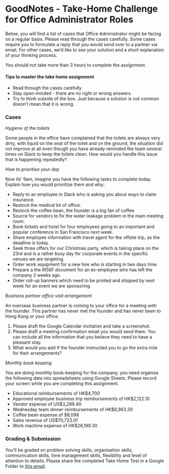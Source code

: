 GoodNotes - Take-Home Challenge for Office Administrator Roles
===
Below, you will find a list of cases that Office Administrator might be facing on a regular basis.  Please read through the cases carefully.  Some cases require you to formulate a reply that you would send over to a partner via email.  For other cases, we’d like to see your solution and a short explanation of your thinking process.  

You should not take more than 3 hours to complete the assignment.

#### Tips to master the take home assignment
* Read through the cases carefully
* Stay open-minded - there are no right or wrong answers.
* Try to think outside of the box.  Just because a solution is not common doesn’t mean that it is wrong.

### Cases 

*Hygiene of the toilets*

Some people in the office have complained that the toilets are always very dirty, with liquid on the seat of the toilet and on the ground, the situation did not improve at all even though you have already reminded the team several times on Slack to keep the toilets clean.  How would you handle this issue that is happening repeatedly?  

*How to prioritise your day*

Now its’ 9am, imagine you have the following tasks to complete today. Explain how you would prioritize them and why:

* Reply to an employee in Slack who is asking you about ways to claim insurance.
* Restock the medical kit of office.
* Restock the coffee bean, the founder is a big fan of coffee
* Source for vendors to fix the water leakage problem in the main meeting room. 
* Book tickets and hotel for four employees going to an important and popular conference in San Francisco next week. 
* Share employee information with travel agent for the offsite trip, as the deadline is today.
* Seek three offers for our Christmas party, which is taking place on the 23rd and is a rather busy day for corporate events in the specific venues we are targeting.
* Order work equipment for a new hire who is starting in two days time. 
* Prepare a the IR56F document for an ex-employee who has left the company 2 weeks ago. 
* Order roll-up banners which need to be printed and shipped by next week for an event we are sponsoring.

*Business partner office visit arrangement*

An overseas business partner is coming to your office for a meeting with the founder. This partner has never met the founder and has never been to Hong Kong or your office.

1. Please draft the Google Calendar invitation and take a screenshot.
2. Please draft a meeting confirmation email you would send them.  You can include all the information that you believe they need to have a pleasant stay.
3.  What would you add if the founder instructed you to go the extra mile for their arrangements?

*Monthly book keeping*

You are doing monthly book-keeping for the company, you need organise the following data into spreadsheets using Google Sheets.  Please record your screen while you are completing this assignment.  


* Educational reimbursements of HK$4,700
* Approved employee business trip reimbursements of HK$2,122.10
* Vendor expense of US$3,289.40
* Wednesday team dinner reimbursements of HK$8,963.30
* Coffee bean expense of $8,098
* Sales revenue of US$70,723.01
* Work machine expense of HK$26,199.30



### Grading & Submission
You’ll be graded on problem solving skills, organisation skills, communication skills, time management skills, flexibility and level of attention to details.  Please share the completed Take Home Test in a Google Folder to [this email](mailto:careers@goodnotes.com?subject=GoodNotes).
